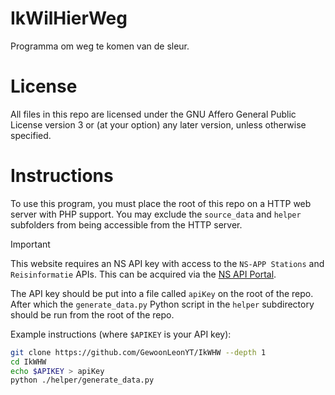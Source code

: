 # IkWilHierWeg
Programma om weg te komen van de sleur.

# License
All files in this repo are licensed under the GNU Affero General Public License
version 3 or (at your option) any later version, unless otherwise specified.

# Instructions
To use this program, you must place the root of this repo on a HTTP web server
with PHP support. You may exclude the `source_data` and `helper` subfolders from
being accessible from the HTTP server.

> [!IMPORTANT]
> This website requires an NS API key with access to the `NS-APP Stations` and
`Reisinformatie` APIs. This can be acquired via the
[NS API Portal](https://apiportal.ns.nl).

The API key should be put into a file called `apiKey` on the root of the repo.
After which the `generate_data.py` Python script in the `helper` subdirectory
should be run from the root of the repo.  

Example instructions (where `$APIKEY` is your API key):
```bash
git clone https://github.com/GewoonLeonYT/IkWHW --depth 1
cd IkWHW
echo $APIKEY > apiKey
python ./helper/generate_data.py
```
